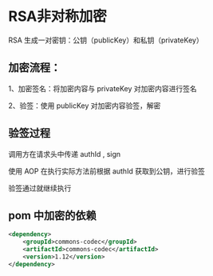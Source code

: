 # RSA非对称加密

RSA 生成一对密钥：公钥（publicKey）和私钥（privateKey）

## 加密流程：

1、加密签名：将加密内容与 privateKey 对加密内容进行签名

2、验签：使用 publicKey 对加密内容验签，解密

## 验签过程

调用方在请求头中传递 authId , sign

使用 AOP 在执行实际方法前根据 authId 获取到公钥，进行验签

验签通过就继续执行

## pom 中加密的依赖

```xml
<dependency>
    <groupId>commons-codec</groupId>
    <artifactId>commons-codec</artifactId>
    <version>1.12</version>
</dependency>
```











